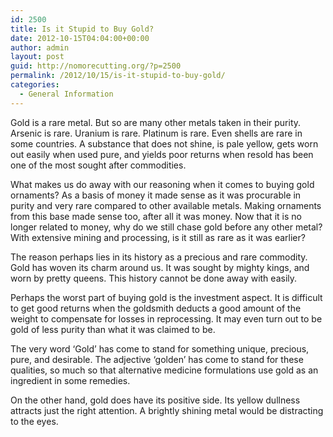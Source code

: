 ```yaml
---
id: 2500
title: Is it Stupid to Buy Gold?
date: 2012-10-15T04:04:00+00:00
author: admin
layout: post
guid: http://nomorecutting.org/?p=2500
permalink: /2012/10/15/is-it-stupid-to-buy-gold/
categories:
  - General Information
---
```

Gold is a rare metal. But so are many other metals taken in their purity. Arsenic is rare. Uranium is rare. Platinum is rare. Even shells are rare in some countries. A substance that does not shine, is pale yellow, gets worn out easily when used pure, and yields poor returns when resold has been one of the most sought after commodities.

What makes us do away with our reasoning when it comes to buying gold ornaments? As a basis of money it made sense as it was procurable in purity and very rare compared to other available metals. Making ornaments from this base made sense too, after all it was money. Now that it is no longer related to money, why do we still chase gold before any other metal? With extensive mining and processing, is it still as rare as it was earlier?

The reason perhaps lies in its history as a precious and rare commodity. Gold has woven its charm around us. It was sought by mighty kings, and worn by pretty queens. This history cannot be done away with easily.

Perhaps the worst part of buying gold is the investment aspect. It is difficult to get good returns when the goldsmith deducts a good amount of the weight to compensate for losses in reprocessing. It may even turn out to be gold of less purity than what it was claimed to be.

The very word ‘Gold’ has come to stand for something unique, precious, pure, and desirable. The adjective ‘golden’ has come to stand for these qualities, so much so that alternative medicine formulations use gold as an ingredient in some remedies.

On the other hand, gold does have its positive side. Its yellow dullness attracts just the right attention. A brightly shining metal would be distracting to the eyes.